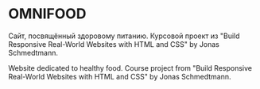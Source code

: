 # OMNIFOOD
Сайт, посвящённый здоровому питанию.
Курсовой проект из "Build Responsive Real-World Websites with HTML and CSS" by Jonas Schmedtmann.

Website dedicated to healthy food.
Course project from "Build Responsive Real-World Websites with HTML and CSS" by Jonas Schmedtmann.
